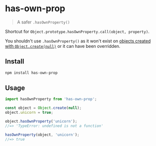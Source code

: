# has-own-prop

> A safer `.hasOwnProperty()`

Shortcut for `Object.prototype.hasOwnProperty.call(object, property)`.

You shouldn't use `.hasOwnProperty()` as it won't exist on [objects created with `Object.create(null)`](https://stackoverflow.com/a/12017703/64949) or it can have been overridden.

## Install

```sh
npm install has-own-prop
```

## Usage

```js
import hasOwnProperty from 'has-own-prop';

const object = Object.create(null);
object.unicorn = true;

object.hasOwnProperty('unicorn');
//=> 'TypeError: undefined is not a function'

hasOwnProperty(object, 'unicorn');
//=> true
```
